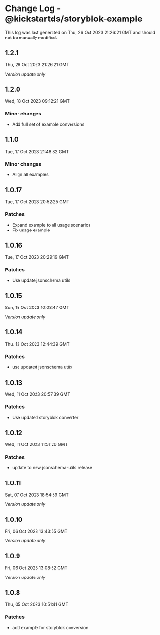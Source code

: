 # Change Log - @kickstartds/storyblok-example

This log was last generated on Thu, 26 Oct 2023 21:26:21 GMT and should not be manually modified.

## 1.2.1
Thu, 26 Oct 2023 21:26:21 GMT

_Version update only_

## 1.2.0
Wed, 18 Oct 2023 09:12:21 GMT

### Minor changes

- Add full set of example conversions

## 1.1.0
Tue, 17 Oct 2023 21:48:32 GMT

### Minor changes

- Align all examples

## 1.0.17
Tue, 17 Oct 2023 20:52:25 GMT

### Patches

- Expand example to all usage scenarios
- Fix usage example

## 1.0.16
Tue, 17 Oct 2023 20:29:19 GMT

### Patches

- Use update jsonschema utils

## 1.0.15
Sun, 15 Oct 2023 10:08:47 GMT

_Version update only_

## 1.0.14
Thu, 12 Oct 2023 12:44:39 GMT

### Patches

- use updated jsonschema utils

## 1.0.13
Wed, 11 Oct 2023 20:57:39 GMT

### Patches

- Use updated storyblok converter

## 1.0.12
Wed, 11 Oct 2023 11:51:20 GMT

### Patches

- update to new jsonschema-utils release

## 1.0.11
Sat, 07 Oct 2023 18:54:59 GMT

_Version update only_

## 1.0.10
Fri, 06 Oct 2023 13:43:55 GMT

_Version update only_

## 1.0.9
Fri, 06 Oct 2023 13:08:52 GMT

_Version update only_

## 1.0.8
Thu, 05 Oct 2023 10:51:41 GMT

### Patches

- add example for storyblok conversion

